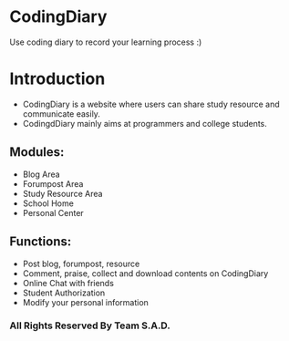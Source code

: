 # CodingDiary
Use coding diary to record your learning process :)

# Introduction
+ CodingDiary is a website where users can share study resource and communicate easily.
+ CodingdDiary mainly aims at programmers and college students.

## Modules:
+ Blog Area
+ Forumpost Area
+ Study Resource Area
+ School Home
+ Personal Center

## Functions:
+ Post blog, forumpost, resource
+ Comment, praise, collect and download contents on CodingDiary
+ Online Chat with friends
+ Student Authorization
+ Modify your personal information

### All Rights Reserved By Team S.A.D.
